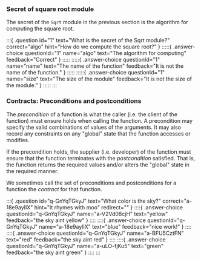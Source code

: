 ### Secret of square root module

The secret of the `Sqrt` module in the previous section is the
algorithm for computing the square root.

:::{ .question id="1" text="What is the secret of the Sqrt module?" correct="algo" hint="How do we compute the square root?" }
:::::{ .answer-choice questionId="1" name="algo" text="The algorithm for computing" feedback="Correct" }
:::::
:::::{ .answer-choice questionId="1" name="name" text="The name of the function" feedback="It is not the name of the function." }
:::::
:::::{ .answer-choice questionId="1" name="size" text="The size of the module" feedback="It is not the size of the module." }
:::::
:::

### Contracts: Preconditions and postconditions

The _precondition_ of a function is what the caller (i.e. the client
of the function) must ensure holds when calling the function. A
precondition may specify the valid combinations of values of the
arguments. It may also record any constraints on any "global" state
that the function accesses or modifies.

If the precondition holds, the supplier (i.e. developer) of the
function must ensure that the function terminates with the
_postcondition_ satisfied. That is, the function returns the required
values and/or alters the "global" state in the required manner.

We sometimes call the set of preconditions and postconditions for a
function the _contract_ for that function.

:::{ .question id="q-GnYqTGkyJ" text="What color is the sky?" correct="a-18e9aylIX" hint="It rhymes with moo" redirect="" }
::::{ .answer-choice questionId="q-GnYqTGkyJ" name="a-V2Vd08cjH" text="yellow" feedback="the sky aint yellow" }
::::
::::{ .answer-choice questionId="q-GnYqTGkyJ" name="a-18e9aylIX" text="blue" feedback="nice work!" }
::::
::::{ .answer-choice questionId="q-GnYqTGkyJ" name="a-BFU5CztFN" text="red" feedback="the sky aint red" }
::::
::::{ .answer-choice questionId="q-GnYqTGkyJ" name="a-uLO-fjKu5" text="green" feedback="the sky aint green" }
::::
:::
